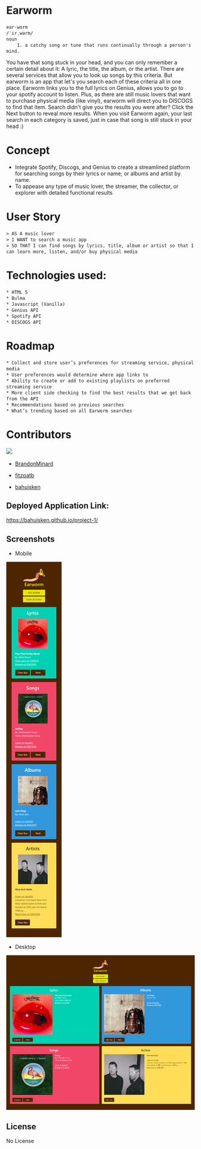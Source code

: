 # Earworm

    ear·worm
    /ˈirˌwərm/
    noun
        1. a catchy song or tune that runs continually through a person's mind.

You have that song stuck in your head, and you can only remember a certain detail about it: A lyric, the title, the album, or the artist. There are several services that allow you to look up songs by this criteria. But earworm is an app that let's you search each of these criteria all in one place. Earworm links you to the full lyrics on Genius, allows you to go to your spotify account to listen. Plus, as there are still music lovers that want to purchase physical media (like vinyl), earworm will direct you to DISCOGS to find that item. Search didn't give you the results you were after? Click the Next button to reveal more results. When you visit Earworm again, your last search in each category is saved, just in case that song is still stuck in your head :)

# Concept
* Integrate Spotify, Discogs, and Genius to create a streamlined platform for searching songs by their lyrics or name; or albums and artist by name.
* To appease any type of music lover, the streamer, the collector, or explorer with detailed functional results


# User Story
    > AS A music lover
    > I WANT to search a music app
    > SO THAT I can find songs by lyrics, title, album or artist so that I can learn more, listen, and/or buy physical media

# Technologies used: 
    * HTML 5
    * Bulma
    * Javascript (Vanilla)
    * Genius API
    * Spotify API
    * DISCOGS API

# Roadmap
    * Collect and store user’s preferences for streaming service, physical media 
    * User preferences would determine where app links to 
    * Ability to create or add to existing playlists on preferred streaming service
    * More client side checking to find the best results that we get back from the API
    * Recommendations based on previous searches
    * What’s trending based on all Earworm searches

# Contributors
<a href="https://github.com/bahuisken/project-1/graphs/contributors">
  <img src="https://contrib.rocks/image?repo=bahuisken/project-1" />
</a>

* [BrandonMinard](https://github.com/BrandonMinard)

* [fitzpatb](https://github.com/fitzpatb)

* [bahuisken](https://github.com/bahuisken)

## Deployed Application Link:

https://bahuisken.github.io/project-1/

## Screenshots

- Mobile

![Mobile earworm demo](./assets/images/earworm_mobile.png)

- Desktop

![Desktop earworm demo](./assets/images/earworm_desktop.png)

## License

No License
